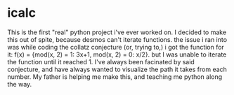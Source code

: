 # icalc
This is the first "real" python project i've ever worked on. I decided to make this out of spite, because desmos can't iterate functions. the issue i ran into was while coding the collatz conjecture (or, trying to,) i got the function for it: f(x) = {mod(x, 2) = 1: 3x+1, mod(x, 2) = 0: x/2}. but I was unable to iterate the function until it reached 1. I've always been facinated by said conjecture, and have always wanted to visualize the path it takes from each number. My father is helping me make this, and teaching me python along the way.
